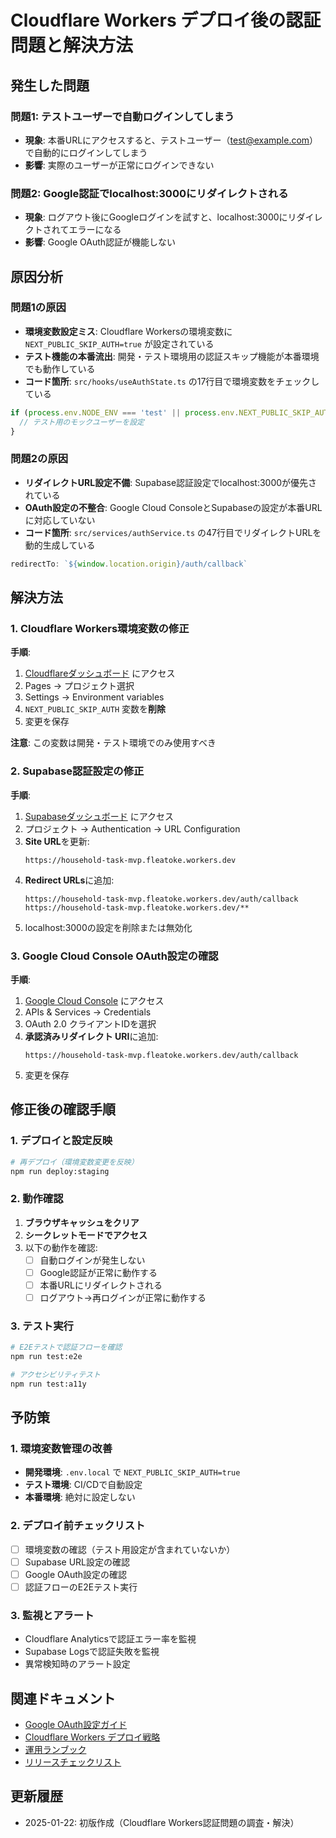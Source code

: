 # Cloudflare Workers デプロイ後の認証問題と解決方法

## 発生した問題

### 問題1: テストユーザーで自動ログインしてしまう
- **現象**: 本番URLにアクセスすると、テストユーザー（test@example.com）で自動的にログインしてしまう
- **影響**: 実際のユーザーが正常にログインできない

### 問題2: Google認証でlocalhost:3000にリダイレクトされる
- **現象**: ログアウト後にGoogleログインを試すと、localhost:3000にリダイレクトされてエラーになる
- **影響**: Google OAuth認証が機能しない

## 原因分析

### 問題1の原因
- **環境変数設定ミス**: Cloudflare Workersの環境変数に `NEXT_PUBLIC_SKIP_AUTH=true` が設定されている
- **テスト機能の本番流出**: 開発・テスト環境用の認証スキップ機能が本番環境でも動作している
- **コード箇所**: `src/hooks/useAuthState.ts` の17行目で環境変数をチェックしている

```typescript
if (process.env.NODE_ENV === 'test' || process.env.NEXT_PUBLIC_SKIP_AUTH === 'true') {
  // テスト用のモックユーザーを設定
}
```

### 問題2の原因
- **リダイレクトURL設定不備**: Supabase認証設定でlocalhost:3000が優先されている
- **OAuth設定の不整合**: Google Cloud ConsoleとSupabaseの設定が本番URLに対応していない
- **コード箇所**: `src/services/authService.ts` の47行目でリダイレクトURLを動的生成している

```typescript
redirectTo: `${window.location.origin}/auth/callback`
```

## 解決方法

### 1. Cloudflare Workers環境変数の修正

**手順**:
1. [Cloudflareダッシュボード](https://dash.cloudflare.com) にアクセス
2. Pages → プロジェクト選択
3. Settings → Environment variables
4. `NEXT_PUBLIC_SKIP_AUTH` 変数を**削除**
5. 変更を保存

**注意**: この変数は開発・テスト環境でのみ使用すべき

### 2. Supabase認証設定の修正

**手順**:
1. [Supabaseダッシュボード](https://supabase.com/dashboard) にアクセス
2. プロジェクト → Authentication → URL Configuration
3. **Site URL**を更新:
   ```
   https://household-task-mvp.fleatoke.workers.dev
   ```
4. **Redirect URLs**に追加:
   ```
   https://household-task-mvp.fleatoke.workers.dev/auth/callback
   https://household-task-mvp.fleatoke.workers.dev/**
   ```
5. localhost:3000の設定を削除または無効化

### 3. Google Cloud Console OAuth設定の確認

**手順**:
1. [Google Cloud Console](https://console.cloud.google.com) にアクセス
2. APIs & Services → Credentials
3. OAuth 2.0 クライアントIDを選択
4. **承認済みリダイレクト URI**に追加:
   ```
   https://household-task-mvp.fleatoke.workers.dev/auth/callback
   ```
5. 変更を保存

## 修正後の確認手順

### 1. デプロイと設定反映
```bash
# 再デプロイ（環境変数変更を反映）
npm run deploy:staging
```

### 2. 動作確認
1. **ブラウザキャッシュをクリア**
2. **シークレットモードでアクセス**
3. 以下の動作を確認:
   - [ ] 自動ログインが発生しない
   - [ ] Google認証が正常に動作する
   - [ ] 本番URLにリダイレクトされる
   - [ ] ログアウト→再ログインが正常に動作する

### 3. テスト実行
```bash
# E2Eテストで認証フローを確認
npm run test:e2e

# アクセシビリティテスト
npm run test:a11y
```

## 予防策

### 1. 環境変数管理の改善
- **開発環境**: `.env.local` で `NEXT_PUBLIC_SKIP_AUTH=true`
- **テスト環境**: CI/CDで自動設定
- **本番環境**: 絶対に設定しない

### 2. デプロイ前チェックリスト
- [ ] 環境変数の確認（テスト用設定が含まれていないか）
- [ ] Supabase URL設定の確認
- [ ] Google OAuth設定の確認
- [ ] 認証フローのE2Eテスト実行

### 3. 監視とアラート
- Cloudflare Analyticsで認証エラー率を監視
- Supabase Logsで認証失敗を監視
- 異常検知時のアラート設定

## 関連ドキュメント

- [Google OAuth設定ガイド](./google-oauth-setup.md)
- [Cloudflare Workers デプロイ戦略](./adr/ADR-0002-cloudflare-workers-deployment.md)
- [運用ランブック](./reference/operations-runbook.md)
- [リリースチェックリスト](./reference/checklist-release.md)

## 更新履歴

- 2025-01-22: 初版作成（Cloudflare Workers認証問題の調査・解決）